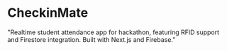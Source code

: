 # CheckinMate
"Realtime student attendance app for hackathon, featuring RFID support and Firestore integration. Built with Next.js and Firebase."
